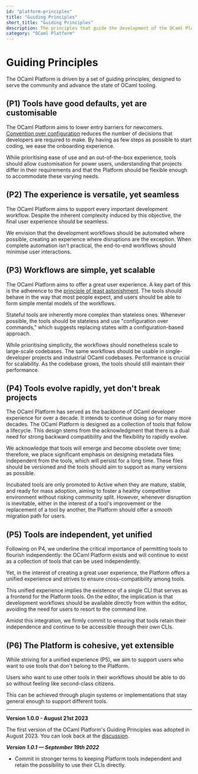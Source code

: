 ```yaml
---
id: "platform-principles"
title: "Guiding Principles"
short_title: "Guiding Principles"
description: The principles that guide the development of the OCaml Platform.
category: "OCaml Platform"
---
```


# Guiding Principles

The OCaml Platform is driven by a set of guiding principles, designed to serve
the community and advance the state of OCaml tooling.

## (P1) Tools have good defaults, yet are customisable

The OCaml Platform aims to lower entry barriers for newcomers.
[Convention over configuration](https://en.wikipedia.org/wiki/Convention_over_configuration)
reduces the number of decisions that developers are required to make. By having
as few steps as possible to start coding, we ease the onboarding experience.

While prioritising ease of use and an out-of-the-box experience, tools should
allow customisation for power users, understanding that projects differ in their
requirements and that the Platform should be flexible enough to accommodate
these varying needs.

## (P2) The experience is versatile, yet seamless

The OCaml Platform aims to support every important development workflow. Despite
the inherent complexity induced by this objective, the final user experience
should be seamless.

We envision that the development workflows should be automated where possible,
creating an experience where disruptions are the exception. When complete
automation isn't practical, the end-to-end workflows should minimise user
interactions.

## (P3) Workflows are simple, yet scalable

The OCaml Platform aims to offer a great user experience. A key part of this is
the adherence to the
[principle of least astonishment](https://en.wikipedia.org/wiki/Principle_of_least_astonishment).
The tools should behave in the way that most people expect, and users should be
able to form simple mental models of the workflows.

Stateful tools are inherently more complex than stateless ones. Whenever
possible, the tools should be stateless and use "configuration over commands,"
which suggests replacing states with a configuration-based approach.

While prioritising simplicity, the workflows should nonetheless scale to
large-scale codebases. The same workflows should be usable in single-developer
projects and industrial OCaml codebases. Performance is crucial for
scalability. As the codebase grows, the tools should still maintain their
performance.

## (P4) Tools evolve rapidly, yet don't break projects

The OCaml Platform has served as the backbone of OCaml developer experience for
over a decade. It intends to continue doing so for many more decades. The
OCaml Platform is designed as a collection of tools that follow a lifecycle.
This design stems from the acknowledgment that there is a dual need for strong
backward compatibility and the flexibility to rapidly evolve.

We acknowledge that tools will emerge and become obsolete over time;
therefore, we place significant emphasis on designing metadata files independent
from the tools, which will persist for a long time. These files should be
versioned and the tools should aim to support as many versions as possible.

Incubated tools are only promoted to Active when they are mature, stable, and
ready for mass adoption, aiming to foster a healthy competitive environment
without risking community split. However, whenever disruption is inevitable,
either in the interest of a tool's improvement or the replacement of a
tool by another, the Platform should offer a smooth migration path for users.

## (P5) Tools are independent, yet unified

Following on P4, we underline the critical importance of permitting tools to
flourish independently: the OCaml Platform exists and will continue to exist as
a collection of tools that can be used independently.

Yet, in the interest of creating a great user experience, the Platform offers a
unified experience and strives to ensure cross-compatibility among tools.

This unified experience implies the existence of a single CLI that serves as a
frontend for the Platform tools. On the editor, the implication is that
development workflows should be available directly from within the editor,
avoiding the need for users to resort to the command line.

Amidst this integration, we firmly commit to ensuring that tools retain their
independence and continue to be accessible through their own CLIs.

## (P6) The Platform is cohesive, yet extensible

While striving for a unified experience (P5), we aim to support users who want
to use tools that don't belong to the Platform.

Users who want to use other tools in their workflows should be able to do so
without feeling like second-class citizens.

This can be achieved through plugin systems or implementations that stay
general enough to support different tools.


****

**Version 1.0.0 - August 21st 2023**

The first version of the OCaml Platform's Guiding Principles was adopted in
August 2023. You can look back at the
[discussion](https://discuss.ocaml.org/t/a-roadmap-for-the-ocaml-platform-seeking-your-feedback/12238).

***Version 1.0.1 — September 19th 2022***

- Commit in stronger terms to keeping Platform tools independent and retain the
  possibility to use their CLIs directly.
